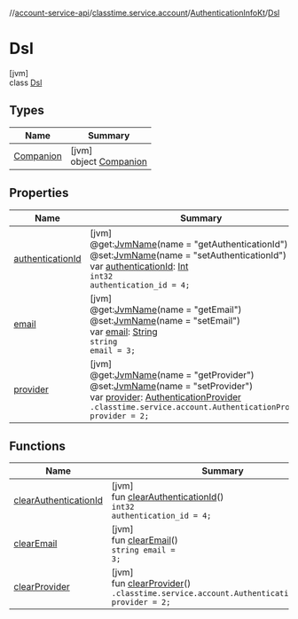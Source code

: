//[account-service-api](../../../../index.md)/[classtime.service.account](../../index.md)/[AuthenticationInfoKt](../index.md)/[Dsl](index.md)

# Dsl

[jvm]\
class [Dsl](index.md)

## Types

| Name | Summary |
|---|---|
| [Companion](-companion/index.md) | [jvm]<br>object [Companion](-companion/index.md) |

## Properties

| Name | Summary |
|---|---|
| [authenticationId](authentication-id.md) | [jvm]<br>@get:[JvmName](https://kotlinlang.org/api/latest/jvm/stdlib/kotlin.jvm/-jvm-name/index.html)(name = &quot;getAuthenticationId&quot;)<br>@set:[JvmName](https://kotlinlang.org/api/latest/jvm/stdlib/kotlin.jvm/-jvm-name/index.html)(name = &quot;setAuthenticationId&quot;)<br>var [authenticationId](authentication-id.md): [Int](https://kotlinlang.org/api/latest/jvm/stdlib/kotlin/-int/index.html)<br><code>int32 authentication_id = 4;</code> |
| [email](email.md) | [jvm]<br>@get:[JvmName](https://kotlinlang.org/api/latest/jvm/stdlib/kotlin.jvm/-jvm-name/index.html)(name = &quot;getEmail&quot;)<br>@set:[JvmName](https://kotlinlang.org/api/latest/jvm/stdlib/kotlin.jvm/-jvm-name/index.html)(name = &quot;setEmail&quot;)<br>var [email](email.md): [String](https://kotlinlang.org/api/latest/jvm/stdlib/kotlin/-string/index.html)<br><code>string email = 3;</code> |
| [provider](provider.md) | [jvm]<br>@get:[JvmName](https://kotlinlang.org/api/latest/jvm/stdlib/kotlin.jvm/-jvm-name/index.html)(name = &quot;getProvider&quot;)<br>@set:[JvmName](https://kotlinlang.org/api/latest/jvm/stdlib/kotlin.jvm/-jvm-name/index.html)(name = &quot;setProvider&quot;)<br>var [provider](provider.md): [AuthenticationProvider](../../-authentication-provider/index.md)<br><code>.classtime.service.account.AuthenticationProvider provider = 2;</code> |

## Functions

| Name | Summary |
|---|---|
| [clearAuthenticationId](clear-authentication-id.md) | [jvm]<br>fun [clearAuthenticationId](clear-authentication-id.md)()<br><code>int32 authentication_id = 4;</code> |
| [clearEmail](clear-email.md) | [jvm]<br>fun [clearEmail](clear-email.md)()<br><code>string email = 3;</code> |
| [clearProvider](clear-provider.md) | [jvm]<br>fun [clearProvider](clear-provider.md)()<br><code>.classtime.service.account.AuthenticationProvider provider = 2;</code> |
